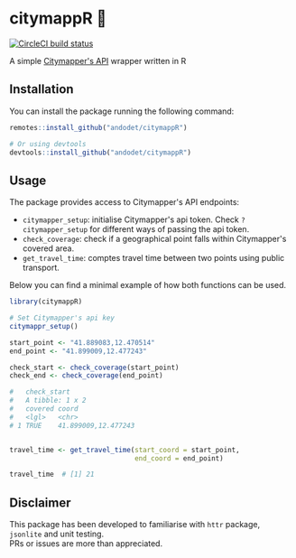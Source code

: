 # citymappR 🚎️
<!-- badges: start -->

[![CircleCI build status](https://circleci.com/gh/andodet/citymappR.svg?style=svg)](https://circleci.com/gh/andodet/citymappR)
<!-- badges: end -->

A simple [Citymapper's API](https://citymapper.com/api) wrapper written in R

## Installation

You can install the package running the following command:
```r
remotes::install_github("andodet/citymappR")

# Or using devtools
devtools::install_github("andodet/citymappR")
```

## Usage

The package provides access to Citymapper's API endpoints:

- `citymapper_setup`: initialise Citymapper's api token. Check `?citymapper_setup` for different ways of passing the api token.
- `check_coverage`: check if a geographical point falls within Citymapper's covered area.
- `get_travel_time`: comptes travel time between two points using public transport.

Below you can find a minimal example of how both functions can be used.

```r
library(citymappR)

# Set Citymapper's api key
citymappr_setup()

start_point <- "41.889083,12.470514"
end_point <- "41.899009,12.477243"

check_start <- check_coverage(start_point)
check_end <- check_coverage(end_point)

#   check_start
#   A tibble: 1 x 2
#   covered coord              
#   <lgl>   <chr>              
# 1 TRUE    41.899009,12.477243


travel_time <- get_travel_time(start_coord = start_point,
                               end_coord = end_point)

travel_time  # [1] 21
```

## Disclaimer

This package has been developed to familiarise with `httr` package, `jsonlite` and unit testing.  
PRs or issues are more than appreciated.
